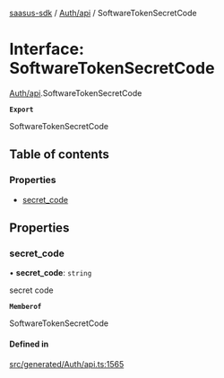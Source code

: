 [saasus-sdk](../README.md) / [Auth/api](../modules/Auth_api.md) / SoftwareTokenSecretCode

# Interface: SoftwareTokenSecretCode

[Auth/api](../modules/Auth_api.md).SoftwareTokenSecretCode

**`Export`**

SoftwareTokenSecretCode

## Table of contents

### Properties

- [secret\_code](Auth_api.SoftwareTokenSecretCode.md#secret_code)

## Properties

### secret\_code

• **secret\_code**: `string`

secret code

**`Memberof`**

SoftwareTokenSecretCode

#### Defined in

[src/generated/Auth/api.ts:1565](https://github.com/saasus-platform/saasus-sdk-javascript/blob/2c78b0a/src/generated/Auth/api.ts#L1565)
